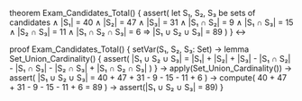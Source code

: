 theorem Exam_Candidates_Total() {
  assert(
    let S₁, S₂, S₃ be sets of candidates ∧
    |S₁| = 40 ∧ |S₂| = 47 ∧ |S₃| = 31 ∧
    |S₁ ∩ S₂| = 9 ∧ |S₁ ∩ S₃| = 15 ∧ |S₂ ∩ S₃| = 11 ∧
    |S₁ ∩ S₂ ∩ S₃| = 6 ⇒
    |S₁ ∪ S₂ ∪ S₃| = 89
  )
} ↔

proof Exam_Candidates_Total() {
  setVar(S₁, S₂, S₃: Set) →
  lemma Set_Union_Cardinality() {
    assert(
      |S₁ ∪ S₂ ∪ S₃| = 
      |S₁| + |S₂| + |S₃| - 
      |S₁ ∩ S₂| - |S₁ ∩ S₃| - |S₂ ∩ S₃| +
      |S₁ ∩ S₂ ∩ S₃|
    )
  } →
  apply(Set_Union_Cardinality()) →
  assert(
    |S₁ ∪ S₂ ∪ S₃| = 
    40 + 47 + 31 - 
    9 - 15 - 11 + 
    6
  ) →
  compute(
    40 + 47 + 31 - 9 - 15 - 11 + 6 = 89
  ) →
  assert(|S₁ ∪ S₂ ∪ S₃| = 89)
}